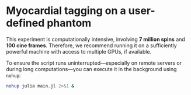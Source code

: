# Myocardial tagging on a user-defined phantom

This experiment is computationally intensive, involving **7 million spins** and **100 cine frames**. Therefore, we recommend running it on a sufficiently powerful machine with access to multiple GPUs, if available.

To ensure the script runs uninterrupted—especially on remote servers or during long computations—you can execute it in the background using `nohup`:

```bash
nohup julia main.jl 2>&1 &
```